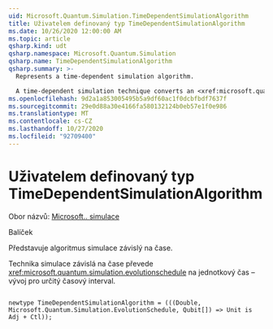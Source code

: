 ```yaml
---
uid: Microsoft.Quantum.Simulation.TimeDependentSimulationAlgorithm
title: Uživatelem definovaný typ TimeDependentSimulationAlgorithm
ms.date: 10/26/2020 12:00:00 AM
ms.topic: article
qsharp.kind: udt
qsharp.namespace: Microsoft.Quantum.Simulation
qsharp.name: TimeDependentSimulationAlgorithm
qsharp.summary: >-
  Represents a time-dependent simulation algorithm.

  A time-dependent simulation technique converts an <xref:microsoft.quantum.simulation.evolutionschedule> to unitary time-evolution for some time-interval.
ms.openlocfilehash: 9d2a1a853005495b5a9df60ac1f0dcbfbdf7637f
ms.sourcegitcommit: 29e0d88a30e4166fa580132124b0eb57e1f0e986
ms.translationtype: MT
ms.contentlocale: cs-CZ
ms.lasthandoff: 10/27/2020
ms.locfileid: "92709400"
---
```

# <a name="timedependentsimulationalgorithm-user-defined-type"></a>Uživatelem definovaný typ TimeDependentSimulationAlgorithm

Obor názvů: [Microsoft.. simulace](xref:Microsoft.Quantum.Simulation)

Balíček [](https://nuget.org/packages/)


Představuje algoritmus simulace závislý na čase.

Technika simulace závislá na čase převede <xref:microsoft.quantum.simulation.evolutionschedule>
na jednotkový čas – vývoj pro určitý časový interval.

```qsharp

newtype TimeDependentSimulationAlgorithm = (((Double, Microsoft.Quantum.Simulation.EvolutionSchedule, Qubit[]) => Unit is Adj + Ctl));
```

